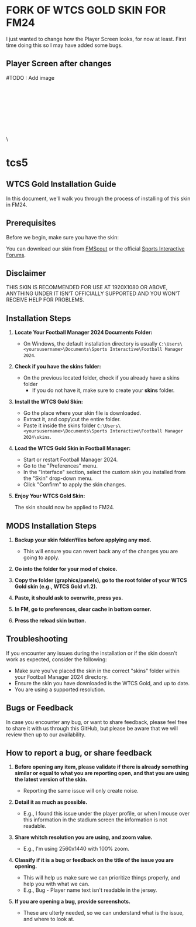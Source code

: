 # FORK OF WTCS GOLD SKIN FOR FM24

I just wanted to change how the Player Screen looks, for now at least. First time doing this so I
may have added some bugs.

## Player Screen after changes

#TODO : Add image

\
\
\
\
\
\
\
\
\

# tcs5

## WTCS Gold Installation Guide

In this document, we'll walk you through the process of installing of this skin in FM24.

## Prerequisites

Before we begin, make sure you have the skin:

You can download our skin from [FMScout](https://www.fmscout.com/a-wtcs-fm24-skin.html) or the
official
[Sports Interactive Forums](https://community.sigames.com/forums/topic/568501-fm23skin-wtcs5-by-bluestillidie00-and-workthespace-v12-released-20230118-new-attributeless-version/).

## Disclaimer

THIS SKIN IS RECOMMENDED FOR USE AT 1920X1080 OR ABOVE, ANYTHING UNDER IT ISN'T OFFICIALLY SUPPORTED
AND YOU WON'T RECEIVE HELP FOR PROBLEMS.

## Installation Steps

1. **Locate Your Football Manager 2024 Documents Folder:**

   - On Windows, the default installation directory is usually
     `C:\Users\<yoursusername>\Documents\Sports Interactive\Football Manager 2024`.

2. **Check if you have the skins folder:**

   - On the previous located folder, check if you already have a skins folder
     - If you do not have it, make sure to create your **skins** folder.

3. **Install the WTCS Gold Skin:**

   - Go the place where your skin file is downloaded.
   - Extract it, and copy\cut the entire folder.
   - Paste it inside the skins folder
     `C:\Users\<yoursusername>\Documents\Sports Interactive\Football Manager 2024\skins`.

4. **Load the WTCS Gold Skin in Football Manager:**

   - Start or restart Football Manager 2024.
   - Go to the "Preferences" menu.
   - In the "Interface" section, select the custom skin you installed from the "Skin" drop-down
     menu.
   - Click "Confirm" to apply the skin changes.

5. **Enjoy Your WTCS Gold Skin:**

   The skin should now be applied to FM24.

## MODS Installation Steps

1. **Backup your skin folder/files before applying any mod.**

   - This will ensure you can revert back any of the changes you are going to apply.

2. **Go into the folder for your mod of choice.**

3. **Copy the folder (graphics/panels), go to the root folder of your WTCS Gold skin (e.g., WTCS
   Gold v1.2).**

4. **Paste, it should ask to overwrite, press yes.**

5. **In FM, go to preferences, clear cache in bottom corner.**

6. **Press the reload skin button.**

## Troubleshooting

If you encounter any issues during the installation or if the skin doesn't work as expected,
consider the following:

- Make sure you've placed the skin in the correct "skins" folder within your Football Manager 2024
  directory.
- Ensure the skin you have downloaded is the WTCS Gold, and up to date.
- You are using a supported resolution.

## Bugs or Feedback

In case you encounter any bug, or want to share feedback, please feel free to share it with us
through this GitHub, but please be aware that we will review then up to our availability.

## How to report a bug, or share feedback

1. **Before opening any item, please validate if there is already something similar or equal to what
   you are reporting open, and that you are using the latest version of the skin.**

   - Reporting the same issue will only create noise.

2. **Detail it as much as possible.**

   - E.g., I found this issue under the player profile, or when I mouse over this information in the
     stadium screen the information is not readable.

3. **Share whitch resolution you are using, and zoom value.**

   - E.g., I'm using 2560x1440 with 100% zoom.

4. **Classify if it is a bug or feedback on the title of the issue you are opening.**

   - This will help us make sure we can prioritize things properly, and help you with what we can.
   - E.g., Bug - Player name text isn't readable in the jersey.

5. **If you are opening a bug, provide screenshots.**

   - These are ulterly needed, so we can understand what is the issue, and where to look at.
